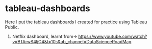 # tableau-dashboards
Here I put the tableau dashboards I created for practice using Tableau Public.

1. Netflix dashboard, learnt from-> https://www.youtube.com/watch?v=BTArwS4ljC4&t=10s&ab_channel=DataScienceRoadMap
